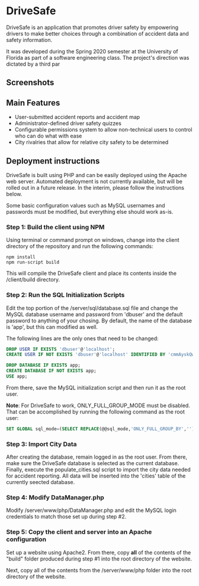 # DriveSafe

DriveSafe is an application that promotes driver safety by empowering drivers to make better choices through a combination of accident data and safety information. 

It was developed during the Spring 2020 semester at the University of Florida as part of a software engineering class. The project's direction was dictated by a third par

## Screenshots

## Main Features

* User-submitted accident reports and accident map
* Administrator-defined driver safety quizzes
* Configurable permissions system to allow non-technical users to control who can do what with ease
* City rivalries that allow for relative city safety to be determined

## Deployment instructions

DriveSafe is built using PHP and can be easily deployed using the Apache web server. Automated deployment is not currently available, but will be rolled out in a future release. In the interim, please follow the instructions below. 

Some basic configuration values such as MySQL usernames and passwords must be modified, but everything else should work as-is. 

### Step 1: Build the client using NPM

Using terminal or command prompt on windows, change into the client directory of the repository and run the following commands:

```
npm install
npm run-script build
```

This will compile the DriveSafe client and place its contents inside the /client/build directory.

### Step 2: Run the SQL Initialization Scripts

Edit the top portion of the /server/sql/database.sql file and change the MySQL database username and password from 'dbuser' and the default password to anything of your chosing. By default, the name of the database is 'app', but this can modified as well. 

The following lines are the only ones that need to be changed:

```sql
DROP USER IF EXISTS 'dbuser'@'localhost';
CREATE USER IF NOT EXISTS 'dbuser'@'localhost' IDENTIFIED BY 'cmmAyskQwmAI1fQ7vJM7';

DROP DATABASE IF EXISTS app;
CREATE DATABASE IF NOT EXISTS app;
USE app;
```
From there, save the MySQL initialization script and then run it as the root user.

**Note**: For DriveSafe to work, ONLY_FULL_GROUP_MODE must be disabled. That can be accomplished by running the following command as the root user:

```sql
SET GLOBAL sql_mode=(SELECT REPLACE(@@sql_mode,'ONLY_FULL_GROUP_BY',''));
```

### Step 3: Import City Data

After creating the database, remain logged in as the root user. From there, make sure the DriveSafe database is selected as the current database. Finally, execute the populate_cities.sql script to import the city data needed for accident reporting. All data will be inserted into the 'cities' table of the currently seected database.

### Step 4: Modify DataManager.php

Modify /server/www/php/DataManager.php and edit the MySQL login credentials to match those set up during step #2.

### Step 5: Copy the client and server into an Apache configuration

Set up a website using Apache2. From there, copy **all** of the contents of the "build" folder produced during step #1 into the root directory of the website. 

Next, copy all of the contents from the /server/www/php folder into the root directory of the website. 
